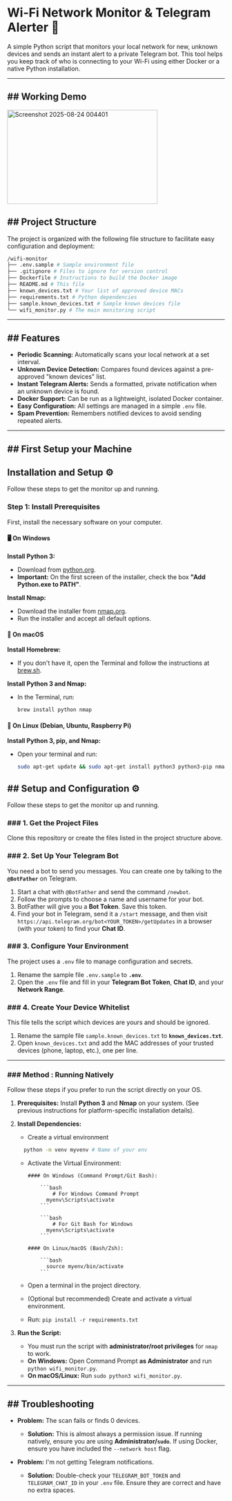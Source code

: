 # Wi-Fi Network Monitor & Telegram Alerter 📡

A simple Python script that monitors your local network for new, unknown devices and sends an instant alert to a private Telegram bot. This tool helps you keep track of who is connecting to your Wi-Fi using either Docker or a native Python installation.

---

## ## Working Demo

<img width="348" height="218" alt="Screenshot 2025-08-24 004401" src="https://github.com/user-attachments/assets/3d9f962f-36a1-483a-957a-6d889397980c" />

## ## Project Structure

The project is organized with the following file structure to facilitate easy configuration and deployment:

```bash
/wifi-monitor
├── .env.sample # Sample environment file
├── .gitignore # Files to ignore for version control
├── Dockerfile # Instructions to build the Docker image
├── README.md # This file
├── known_devices.txt # Your list of approved device MACs
├── requirements.txt # Python dependencies
├── sample.known_devices.txt # Sample known devices file
└── wifi_monitor.py # The main monitoring script
```

---

## ## Features

- **Periodic Scanning:** Automatically scans your local network at a set interval.
- **Unknown Device Detection:** Compares found devices against a pre-approved "known devices" list.
- **Instant Telegram Alerts:** Sends a formatted, private notification when an unknown device is found.
- **Docker Support:** Can be run as a lightweight, isolated Docker container.
- **Easy Configuration:** All settings are managed in a simple `.env` file.
- **Spam Prevention:** Remembers notified devices to avoid sending repeated alerts.

---

## ## First Setup your Machine

## Installation and Setup ⚙️

Follow these steps to get the monitor up and running.

### Step 1: Install Prerequisites

First, install the necessary software on your computer.

#### 🖥️ On Windows

**Install Python 3:**

- Download from [python.org](https://www.python.org).
- **Important:** On the first screen of the installer, check the box **"Add Python.exe to PATH"**.

**Install Nmap:**

- Download the installer from [nmap.org](https://nmap.org).
- Run the installer and accept all default options.

#### 🍎 On macOS

**Install Homebrew:**

- If you don't have it, open the Terminal and follow the instructions at [brew.sh](https://brew.sh).

**Install Python 3 and Nmap:**

- In the Terminal, run:

  ```bash
  brew install python nmap
  ```

#### 🐧 On Linux (Debian, Ubuntu, Raspberry Pi)

**Install Python 3, pip, and Nmap:**

- Open your terminal and run:

  ```bash
  sudo apt-get update && sudo apt-get install python3 python3-pip nmap -y
  ```

## ## Setup and Configuration ⚙️

Follow these steps to get the monitor up and running.

### ### 1. Get the Project Files

Clone this repository or create the files listed in the project structure above.

### ### 2. Set Up Your Telegram Bot

You need a bot to send you messages. You can create one by talking to the **`@BotFather`** on Telegram.

1.  Start a chat with `@BotFather` and send the command `/newbot`.
2.  Follow the prompts to choose a name and username for your bot.
3.  BotFather will give you a **Bot Token**. Save this token.
4.  Find your bot in Telegram, send it a `/start` message, and then visit `https://api.telegram.org/bot<YOUR_TOKEN>/getUpdates` in a browser (with your token) to find your **Chat ID**.

### ### 3. Configure Your Environment

The project uses a `.env` file to manage configuration and secrets.

1.  Rename the sample file `.env.sample` to **`.env`**.
2.  Open the `.env` file and fill in your **Telegram Bot Token**, **Chat ID**, and your **Network Range**.

### ### 4. Create Your Device Whitelist

This file tells the script which devices are yours and should be ignored.

1.  Rename the sample file `sample.known_devices.txt` to **`known_devices.txt`**.
2.  Open `known_devices.txt` and add the MAC addresses of your trusted devices (phone, laptop, etc.), one per line.

---

### ### Method : Running Natively

Follow these steps if you prefer to run the script directly on your OS.

1.  **Prerequisites:** Install **Python 3** and **Nmap** on your system. (See previous instructions for platform-specific installation details).

2.  **Install Dependencies:**

    - Create a virtual environment

    ```bash
      python -m venv myvenv # Name of your env
    ```

    - Activate the Virtual Environment:

          #### On Windows (Command Prompt/Git Bash):

              ```bash
                  # For Windows Command Prompt
                myenv\Scripts\activate
              ```

              ```bash
                  # For Git Bash for Windows
                myenv\Scripts\activate
              ```

          #### On Linux/macOS (Bash/Zsh):

              ```bash
                source myenv/bin/activate
              ```

    - Open a terminal in the project directory.
    - (Optional but recommended) Create and activate a virtual environment.
    - Run: `pip install -r requirements.txt`

3.  **Run the Script:**
    - You must run the script with **administrator/root privileges** for `nmap` to work.
    - **On Windows:** Open Command Prompt **as Administrator** and run `python wifi_monitor.py`.
    - **On macOS/Linux:** Run `sudo python3 wifi_monitor.py`.

---

## ## Troubleshooting

- **Problem:** The scan fails or finds 0 devices.

  - **Solution:** This is almost always a permission issue. If running natively, ensure you are using **Administrator/`sudo`**. If using Docker, ensure you have included the `--network host` flag.

- **Problem:** I'm not getting Telegram notifications.
  - **Solution:** Double-check your `TELEGRAM_BOT_TOKEN` and `TELEGRAM_CHAT_ID` in your `.env` file. Ensure they are correct and have no extra spaces.
